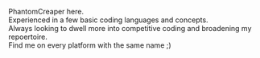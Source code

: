  PhantomCreaper here.  
 Experienced in a few basic coding languages and concepts.  
 Always looking to dwell more into competitive coding and broadening my repoertoire.  
 Find me on every platform with the same name ;)  

<!---
PhantomCreaper/PhantomCreaper is a ✨ special ✨ repository because its `README.md` (this file) appears on your GitHub profile.
You can click the Preview link to take a look at your changes.
--->

